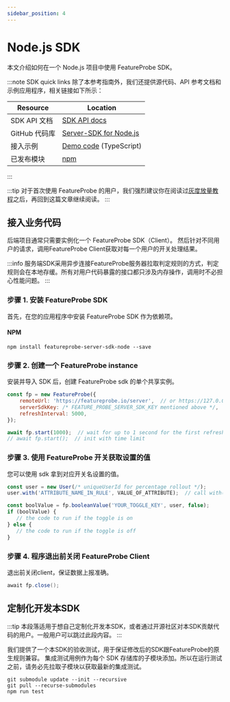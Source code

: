```yaml
---
sidebar_position: 4
---
```


# Node.js SDK

本文介绍如何在一个 Node.js 项目中使用 FeatureProbe SDK。

:::note SDK quick links
除了本参考指南外，我们还提供源代码、API 参考文档和示例应用程序，相关链接如下所示：

| **Resource**  | **Location**                                                 |
| ------------- | ------------------------------------------------------------ |
| SDK API 文档  | [ SDK API docs](https://featureprobe.github.io/server-sdk-node/) |
| GitHub 代码库 | [Server-SDK for Node.js](https://github.com/FeatureProbe/server-sdk-node) |
| 接入示例      | [Demo code](https://github.com/FeatureProbe/server-sdk-node/blob/main/example/demo.js) (TypeScript) |
| 已发布模块    | [ npm](https://www.npmjs.com/package/featureprobe-server-sdk-node) |

:::



:::tip
对于首次使用 FeatureProbe 的用户，我们强烈建议你在阅读过[灰度放量教程](../../tutorials/rollout_tutorial/)之后，再回到这篇文章继续阅读。
:::

## 接入业务代码

后端项目通常只需要实例化一个 FeatureProbe SDK（Client）。
然后针对不同用户的请求，调用FeatureProbe Client获取对每一个用户的开关处理结果。

:::info
服务端SDK采用异步连接FeatureProbe服务器拉取判定规则的方式，判定规则会在本地存缓。所有对用户代码暴露的接口都只涉及内存操作，调用时不必担心性能问题。
:::

### 步骤 1. 安装 FeatureProbe SDK

首先，在您的应用程序中安装 FeatureProbe SDK 作为依赖项。

#### NPM

```
npm install featureprobe-server-sdk-node --save
```

### 步骤 2. 创建一个 FeatureProbe instance

安装并导入 SDK 后，创建 FeatureProbe sdk 的单个共享实例。

```javascript
const fp = new FeatureProbe({
    remoteUrl: 'https://featureprobe.io/server',  // or https://127.0.0.1:4007
    serverSdkKey: /* FEATURE_PROBE_SERVER_SDK_KEY mentioned above */,
    refreshInterval: 5000,
});

await fp.start(1000);  // wait for up to 1 second for the first refresh
// await fp.start();  // init with time limit
```

### 步骤 3. 使用 FeatureProbe 开关获取设置的值

您可以使用 sdk 拿到对应开关名设置的值。

```javascript
const user = new User(/* uniqueUserId for percentage rollout */);
user.with('ATTRIBUTE_NAME_IN_RULE', VALUE_OF_ATTRIBUTE);  // call with() for each attribute, or extendAttrs(attributeMap) for attributes

const boolValue = fp.booleanValue('YOUR_TOGGLE_KEY', user, false);
if (boolValue) {
   // the code to run if the toggle is on
} else {
   // the code to run if the toggle is off
}
```

### 步骤 4. 程序退出前关闭 FeatureProbe Client

退出前关闭client，保证数据上报准确。

```java
await fp.close();
```

## 定制化开发本SDK

:::tip
本段落适用于想自己定制化开发本SDK，或者通过开源社区对本SDK贡献代码的用户。一般用户可以跳过此段内容。
:::

我们提供了一个本SDK的验收测试，用于保证修改后的SDK跟FeatureProbe的原生规则兼容。
集成测试用例作为每个 SDK 存储库的子模块添加。所以在运行测试之前，请务必先拉取子模块以获取最新的集成测试。

```shell
git submodule update --init --recursive
git pull --recurse-submodules
npm run test
```
